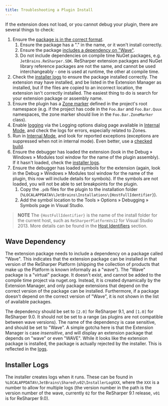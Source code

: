 ```yaml
---
title: Troubleshooting a Plugin Install
---
```


If the extension does not load, or you cannot debug your plugin, there are several things to check:

1. Ensure the [package is in the correct format](/Extensions/Packaging.md).
    1. Ensure the package has a "." in the name, or it won't install correctly.
    2. Ensure the package [includes a dependency on "Wave"](#wave-dependency).
    3. Do not include dependencies on compile time NuGet packages, e.g. `JetBrains.ReSharper.SDK`. ReSharper extension packages and NuGet library reference packages are not the same, and cannot be used interchangeably - one is used at runtime, the other at compile time.
2. Check the [installer logs](#installer-logs) to ensure the package installed correctly. The extension may have installed, and be listed in the Extension Manager as installed, but if the files are copied to an incorrect location, the extension isn't correctly installed. The easiest thing to do is search for your extension package or assembly name.
3. Ensure the plugin has a [Zone marker](/Platform/Zones/HowTo.md) defined in the project's root namespace (e.g. if the project has code in the `Foo.Bar` and `Foo.Bar.Quux` namespaces, the zone marker should live in the `Foo.Bar.ZoneMarker` class).
4. Enable [logging](/Platform/Logging.md) via the Logging options dialog page available in [Internal Mode](/Extensions/InternalMode.md), and check the logs for errors, especially related to Zones.
5. Run in [Internal Mode](/Extensions/InternalMode.md), and look for reported exceptions (exceptions are suppressed when not in internal mode). Even better, use a [checked build](/Extensions/Tools.md).
6. Ensure the debugger has loaded the extension (look in the Debug » Windows » Modules tool window for the name of the plugin assembly). If it hasn't loaded, check the [installer logs](#installer-logs).
7. Ensure the debugger has loaded symbols for the extension (again, look in the Debug » Windows » Modules tool window for the name of the plugin, this row will include details for symbols). If the symbols are not loaded, you will not be able to set breakpoints for the plugin. 
    1. Copy the `.pdb` files for the plugin to the installation folder (`%LOCALAPPDATA%\JetBrains\Installations\{HostFullIdentifier}`).
    2. Add the symbol location to the Tools » Options » Debugging » Symbols page in Visual Studio.

> **NOTE** The `{HostFullIdentifier}` is the name of the install folder for the current host, such as `ReSharperPlatformVs12` for Visual Studio 2013. More details can be found in the [Host Identifiers](Deployment/InstallProcess/HostIdentifiers.md) section.

## Wave Dependency

The extension package needs to include a dependency on a package called "Wave". This indicates that the extension package can be installed in that version of the ReSharper Platform (shipping the collection of products that make up the Platform is known informally as a "wave"). The "Wave" package is a "virtual" package. It doesn't exist, and cannot be added to the compile time project via nuget.org. Instead, it is created dynamically by the Extension Manager, and only package extensions that depend on the correct version of the package can be installed. Furthermore, if a package doesn't depend on the correct version of "Wave", it is not shown in the list of available packages.

The dependency should be set to `[2.0]` for ReSharper 9.1, and `[1.0]` for ReSharper 9.0. It should not be set to a range (as plugins are not compatible between wave versions). The name of the dependency is case sensitive, and should be set to "Wave". A simple gotcha here is that the Extension Manager is case *insensitive*, and will display an extension package that depends on "wave" or even "WAVE". While it looks like the extension package is installed, the package is actually rejected by the installer. This is reflected in the [logs](#installer-logs).

## Installer Logs

The installer creates logs when it runs. These can be found in `%LOCALAPPDATA%\JetBrains\Shared\v02\InstallerLogXXX`, where the `XXX` is a number to allow for multiple logs (the version number in the path is the version number of the wave, currently `02` for the ReSharper 9.1 release, `v01` is for ReSharper 9.0).
